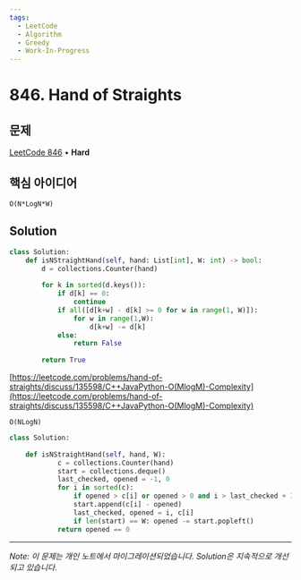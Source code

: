 ```yaml
---
tags:
  - LeetCode
  - Algorithm
  - Greedy
  - Work-In-Progress
---
```


# 846. Hand of Straights

## 문제

[LeetCode 846](https://leetcode.com/problems/hand-of-straights/) • **Hard**

## 핵심 아이디어

`O(N*LogN*W)`

## Solution

```python
class Solution:
    def isNStraightHand(self, hand: List[int], W: int) -> bool:
        d = collections.Counter(hand)
        
        for k in sorted(d.keys()):
            if d[k] == 0:
                continue
            if all([d[k+w] - d[k] >= 0 for w in range(1, W)]):
                for w in range(1,W):
                    d[k+w] -= d[k]
            else:
                return False
            
        return True
```

[https://leetcode.com/problems/hand-of-straights/discuss/135598/C++JavaPython-O(MlogM)-Complexity](https://leetcode.com/problems/hand-of-straights/discuss/135598/C++JavaPython-O(MlogM)-Complexity)

`O(NLogN)`

```python
class Solution:
    
    def isNStraightHand(self, hand, W):
            c = collections.Counter(hand)
            start = collections.deque()
            last_checked, opened = -1, 0
            for i in sorted(c):
                if opened > c[i] or opened > 0 and i > last_checked + 1: return False
                start.append(c[i] - opened)
                last_checked, opened = i, c[i]
                if len(start) == W: opened -= start.popleft()
            return opened == 0
```

---

*Note: 이 문제는 개인 노트에서 마이그레이션되었습니다. Solution은 지속적으로 개선되고 있습니다.*
